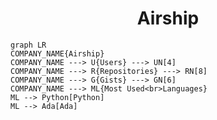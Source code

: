 <h1 align="center">Airship</h1>

```mermaid
graph LR
COMPANY_NAME{Airship}
COMPANY_NAME ---> U{Users} ---> UN[4]
COMPANY_NAME ---> R{Repositories} ---> RN[8]
COMPANY_NAME ---> G{Gists} ---> GN[6]
COMPANY_NAME ---> ML{Most Used<br>Languages}
ML --> Python[Python]
ML --> Ada[Ada]
```

